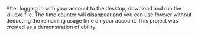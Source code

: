 After logging in with your account to the desktop, download and run the kill.exe file. The time counter will disappear and you can use forever without deducting the remaining usage time on your account.
This project was created as a demonstration of ability.
